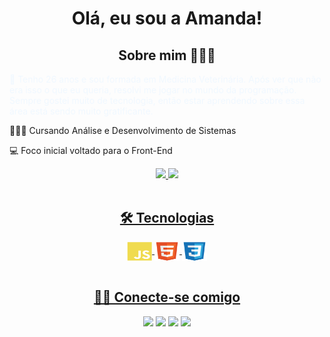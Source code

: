 <h1 align="center">Olá, eu sou a Amanda!</h1>

<div>
  <h2 align="center">Sobre mim 👩🏻‍💻 </h2>
  <p style="color: #F0F8FF"> 🌈 Tenho 26 anos e sou formada em Medicina Veterinária. Após ver que não era isso o que eu queria, resolvi me jogar no mundo da programação. Sempre gostei muito de tecnologia, então estar aprendendo sobre essa área está sendo muito gratificante. </p>
  <p> 👩🏻‍🎓 Cursando Análise e Desenvolvimento de Sistemas </p>
  <p> 💻 Foco inicial voltado para o Front-End </p>
</div>

<div align="center">
  <a href="https://github.com/amandabartolo">
  <img height="160em" src="https://github-readme-stats.vercel.app/api?username=amandabartolo&show_icons=true&theme=react&include_all_commits=true&count_private=true"/>
  <img height="160em" src="https://github-readme-stats.vercel.app/api/top-langs/?username=amandabartolo&layout=compact&langs_count=7&theme=react"/>
</div> <br>
  

<div align="center" style="display: inline_block">
  <h2>🛠 Tecnologias</h2>
  <img align="center" alt="JS" height="30" width="40" src="https://raw.githubusercontent.com/devicons/devicon/master/icons/javascript/javascript-plain.svg">
  <img align="center" alt="HTML" height="30" width="40" src="https://raw.githubusercontent.com/devicons/devicon/master/icons/html5/html5-original.svg">
  <img align="center" alt="CSS" height="30" width="40" src="https://raw.githubusercontent.com/devicons/devicon/master/icons/css3/css3-original.svg"> 
</div> <br>
  
  
<div align="center"> 
  <h2>🤝🏻 Conecte-se comigo</h2>
  <a href="https://www.linkedin.com/in/amanda-bartolo-380619119/" target="_blank"><img src="https://img.shields.io/badge/-LinkedIn-%230077B5?style=for-the-badge&logo=linkedin&logoColor=white" target="_blank"></a> 
  <a href="https://wa.me/5561996697319" target="_blank"> <img src="https://img.shields.io/badge/WhatsApp-25D366?style=for-the-badge&logo=whatsapp&logoColor=white" target="_blank"></a>
  <a href = "mailto:amandaobartolo@gmail.com"><img src="https://img.shields.io/badge/-Gmail-%23333?style=for-the-badge&logo=gmail&logoColor=white" target="_blank"></a>
  <a href="https://instagram.com/bartolo__a" target="_blank"><img src="https://img.shields.io/badge/-Instagram-%23E4405F?style=for-the-badge&logo=instagram&logoColor=white" target="_blank"></a>
</div>
